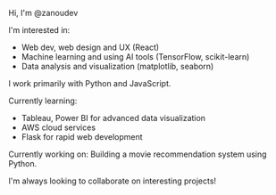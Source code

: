 Hi, I'm @zanoudev

I'm interested in:
- Web dev, web design and UX (React)
- Machine learning and using AI tools (TensorFlow, scikit-learn)
- Data analysis and visualization (matplotlib, seaborn)

I work primarily with Python and JavaScript.

Currently learning:
- Tableau, Power BI for advanced data visualization
- AWS cloud services
- Flask for rapid web development

Currently working on: Building a movie recommendation system using Python. 
<!---
Pandas (for data manipulation)
NumPy (for numerical operations)
Surprise or LightFM (specialized recommendation libraries)
MongoDB or PostgreSQL (for database storage)
FastAPI (as an alternative to Flask for creating APIs)
--->

I'm always looking to collaborate on interesting projects!
<!---
zanoudev/zanoudev is a ✨ special ✨ repository because its `README.md` (this file) appears on your GitHub profile.
You can click the Preview link to take a look at your changes.
--->
